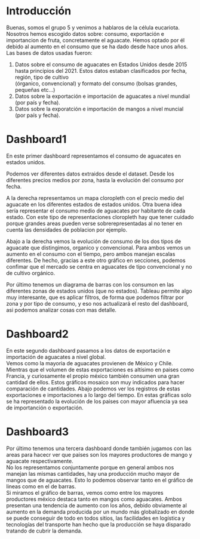 # Introducción    

Buenas, somos el grupo 5 y venimos a hablaros de la célula eucariota.  
Nosotros hemos escogido datos sobre: consumo, exportación e importancion de fruta, concretamente el aguacate. Hemos optado por él debido al aumento en el consumo
que se ha dado desde hace unos años. Las bases de datos usadas fueron:  

1. Datos sobre el consumo de aguacates en Estados Unidos desde 2015 hasta principios del 2021. Estos datos estaban clasificados por fecha, región, tipo de cultivo  
    (órganico, convencional) y formato del consumo (bolsas grandes, pequeñas etc...)  
2. Datos sobre la exportación e importación de aguacates a nivel mundial (por país y fecha).  
3. Datos sobre la exporatción e importación de mangos a nivel muncial (por país y fecha).

# Dashboard1    

En este primer dashboard representamos el consumo de aguacates en estados unidos.  

Podemos ver diferentes datos extraidos desde el dataset. Desde los diferentes precios medios por zona, hasta la evolución del consumo por fecha.  

A la derecha representamos un mapa cloropleth con el precio medio del aguacate en los diferentes estados de estados unidos. Otra buena idea sería 
representar el consumo medio de aguacates por habitante de cada estado. Con este tipo de representaciones cloropleth hay que tener cuidado porque grandes areas pueden verse sobrerepresentadas al no tener en cuenta las densidades de poblacion por ejemplo.  

Abajo a la derecha vemos la evolución de consumo de los dos tipos de aguacate que distingimos, organico y convencional. Para ambos vemos un aumento en el consumo con el tiempo, pero ambos manejan escalas diferentes. De hecho, gracias a este otro gráfico en secciones, podemos confimar que el mercado se centra en aguacates de tipo convencional y no de cultivo orgánico. 

Por último tenemos un diagrama de barras con los consumon en las diferentes zonas de estados unidos (que no estados). Tableau permite algo muy interesante, que es aplicar filtros, de forma que podemos filtrar por zona y por tipo de consumo, y eso nos actualizará el resto del dashboard, asi podemos analizar cosas con mas detalle.  

# Dashboard2   

En este segundo dashboard pasamos a los datos de exportación e importación de aguacates a nivel global.  
Vemos como la mayoria de aguacates provienen de México y Chile. Mientras que el volumen de estas exportaciones es altísimo en paises como Francia, y curiosamente el
propio méxico también consumen una gran cantidad de ellos.  Estos gráficos mosaico son muy indicados para hacer comparación de cantidades.
Abajo podemos ver los registros de estas exportaciones e importaciones a lo largo del tiempo. En estas gráficas solo se ha representado la evolución de los paises con
mayor afluencia ya sea de importanción o exportación.   


# Dashboard3  

Por último tenemos una tercera dashboard donde también jugamos con las areas para hacecr ver que paises son los mayores productores de mango y aguacate respectivamente.  
No los representamos conjuntamente porque en general ambos nos manejan las mismas cantidades, hay una producción mucho mayor de mangos que de aguacates. Esto lo podemos
observar tanto en el gráfico de lineas como en el de barras.  
Si miramos el gráfico de barras, vemos como entre los mayores productores méxico destaca tanto en mangos como aguacates. Ambos presentan una tendencia de aumento con
los años, debido obviamente al aumento en la demanda producida por un mundo más globalizado en donde se puede conseguir de todo en todos sitios, las facilidades en 
logística y tecnologías del transporte han hecho que la producción se haya disparado tratando de cubrir la demanda.  
